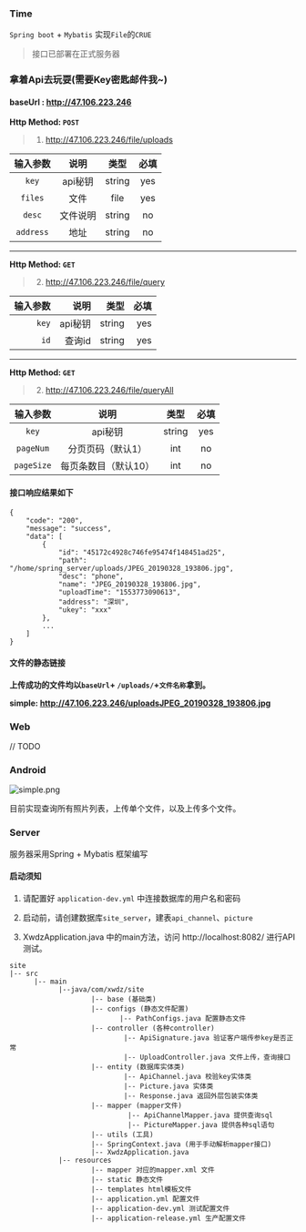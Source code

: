 ### Time
`Spring boot` + `Mybatis` 实现`File`的`CRUE`

> 接口已部署在正式服务器

### 拿着Api去玩耍(需要Key密匙邮件我~)

#### baseUrl : http://47.106.223.246

**Http Method: `POST`**
> 1.  http://47.106.223.246/file/uploads

|输入参数|说明|类型|必填|
|:---:|:---:|:---:|:---:|
|`key`|api秘钥|string|yes|
|`files`|文件|file|yes|
|`desc`|文件说明|string|no|
|`address`|地址|string|no|


---

**Http Method: `GET`**
> 2.  http://47.106.223.246/file/query
> 
|输入参数|说明|类型|必填|
|---:|---:|---:|---:|
|`key`|api秘钥|string|yes|
|`id`|查询id|string|yes|

---

**Http Method: `GET`**
> 2.  http://47.106.223.246/file/queryAll

|输入参数|说明|类型|必填|
|:---:|:---:|:---:|:---:|
|`key`|api秘钥|string|yes|
|`pageNum`|分页页码（默认1）|int|no|
|`pageSize`|每页条数目（默认10）|int|no|


#### 接口响应结果如下
```
{
    "code": "200",
    "message": "success",
    "data": [
        {
            "id": "45172c4928c746fe95474f148451ad25",
            "path": "/home/spring_server/uploads/JPEG_20190328_193806.jpg",
            "desc": "phone",
            "name": "JPEG_20190328_193806.jpg",
            "uploadTime": "1553773090613",
            "address": "深圳",
            "ukey": "xxx"
        },
        ...
    ]
}
```

#### 文件的静态链接
**上传成功的文件均以`baseUrl`+ `/uploads/`+`文件名称`拿到。**

**simple: http://47.106.223.246/uploadsJPEG_20190328_193806.jpg**


### Web

// TODO

### Android

![simple.png](./image/simple_android.gif)

目前实现查询所有照片列表，上传单个文件，以及上传多个文件。


### Server

服务器采用Spring + Mybatis 框架编写

#### 启动须知

1. 请配置好 `application-dev.yml` 中连接数据库的用户名和密码

2. 启动前，请创建数据库`site_server`，建表`api_channel`、`picture`

3. XwdzApplication.java 中的main方法，访问 http://localhost:8082/ 进行API测试。


```
site
|-- src
	  |-- main
	        |--java/com/xwdz/site
	        		|-- base (基础类)
					|-- configs (静态文件配置)
						   |-- PathConfigs.java 配置静态文件
					|-- controller (各种controller)
							|-- ApiSignature.java 验证客户端传参key是否正常	
							|-- UploadController.java 文件上传，查询接口
					|-- entity (数据库实体类)
						    |-- ApiChannel.java 校验key实体类
						    |-- Picture.java 实体类
						    |-- Response.java 返回外层包装实体类
					|-- mapper (mapper文件)
							 |-- ApiChannelMapper.java 提供查询sql
							 |-- PictureMapper.java 提供各种sql语句
					|-- utils (工具)
					|-- SpringContext.java (用于手动解析mapper接口)
					|-- XwdzApplication.java
			|-- resources	
					|-- mapper 对应的mapper.xml 文件
					|-- static 静态文件
					|-- templates html模板文件
					|-- application.yml 配置文件
					|-- application-dev.yml 测试配置文件
					|-- application-release.yml 生产配置文件
					
```